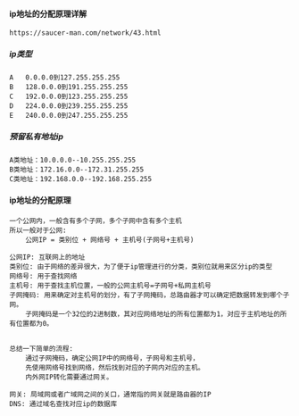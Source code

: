 #### ip地址的分配原理详解
    https://saucer-man.com/network/43.html

##### ip类型
    A	0.0.0.0到127.255.255.255
    B	128.0.0.0到191.255.255.255
    C	192.0.0.0到123.255.255.255
    D	224.0.0.0到239.255.255.255
    E	240.0.0.0到247.255.255.255

##### 预留私有地址ip
    A类地址：10.0.0.0--10.255.255.255
    B类地址：172.16.0.0--172.31.255.255
    C类地址：192.168.0.0--192.168.255.255

#### ip地址的分配原理
    一个公网内，一般含有多个子网，多个子网中含有多个主机
    所以一般对于公网:
        公网IP = 类别位 + 网络号 + 主机号(子网号+主机号)

    公网IP: 互联网上的地址
    类别位: 由于网络的差异很大，为了便于ip管理进行的分类，类别位就用来区分ip的类型
    网络号: 用于查找网络
    主机号: 用于查找主机位置，一般的公网主机号=子网号+私网主机号
    子网掩码: 用来确定对主机号的划分，有了子网掩码，总路由器才可以确定把数据转发到哪个子网。
        子网掩码是一个32位的2进制数，其对应网络地址的所有位置都为1，对应于主机地址的所有位置都为0。


    总结一下简单的流程:
        通过子网掩码，确定公网IP中的网络号，子网号和主机号，
        先使用网络号找到网络，然后找到对应的子网内对应的主机。
        内外网IP转化需要通过网关。

    网关: 局域网或者广域网之间的关口，通常指的网关就是路由器的IP
    DNS: 通过域名查找对应ip的数据库
